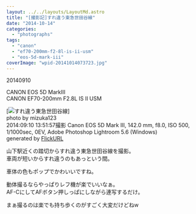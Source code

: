 ```yaml
---
layout: ../../layouts/LayoutMd.astro
title: "[撮影記]すれ違う東急世田谷線"
date: "2014-10-14"
categories: 
  - "photographs"
tags: 
  - "canon"
  - "ef70-200mm-f2-8l-is-ii-usm"
  - "eos-5d-mark-iii"
coverImage: "wpid-20141014073723.jpg"
---
```


20140910

CANON EOS 5D MarkⅢ  
CANON EF70-200mm F2.8L IS II USM

[![すれ違う東急世田谷線](/archive/images/15009940268_af96294a57_b.jpg)]  
photo by mizuka123  
2014:09:10 13:51:57撮影 Canon EOS 5D Mark III, 142.0 mm, f8.0, ISO 500, 1/1000sec, 0EV, Adobe Photoshop Lightroom 5.6 (Windows)  
generated by [FlickURL](https://itunes.apple.com/jp/app/flickurl/id817330241?mt=8)

山下駅近くの踏切からすれ違う東急世田谷線を撮影。  
車両が短いからすれ違うのもあっという間。

車体の色もポップでかわいいですね。

動体撮るならやっぱりレフ機が楽でいいなぁ。  
AF-CにしてAFボタン押しっぱにしながら連写するだけ。

まぁ撮るのは楽でも持ち歩くのがすごく大変だけどねw
